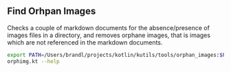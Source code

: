 ## Find Orhpan Images

Checks a couple of markdown documents for the absence/presence of images files in a directory, and removes orphane images, that is images which are not referenced in the markdown documents.


```bash
export PATH=/Users/brandl/projects/kotlin/kutils/tools/orphan_images:$PATH
orphimg.kt --help

```